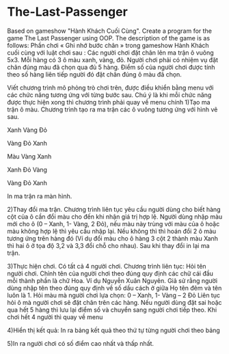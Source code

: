 # The-Last-Passenger
Based on gameshow "Hành Khách Cuối Cùng".
Create a program for the game The Last Passenger using OOP. The description of the game is as follows: 
Phần chơi « Ghi nhớ bước chân » trong gameshow Hành Khách cuối cùng với luật chơi sau : Các người chơi đặt chân lên ma trận ô vuông 5x3. Mỗi hàng có 3 ô màu xanh, vàng, đỏ. Người chơi phải có nhiệm vụ đặt chân đúng màu đã chọn qua đủ 5 hàng. Điểm số của người chơi được tính theo số hàng liên tiếp người đó đặt chân đúng ô màu đã chọn.  

Viết chương trình mô phỏng trò chơi trên, được điều khiển bằng menu với các chức năng tương ứng với từng bước sau. Chú ý là khi mỗi chức năng được thực hiện xong thì chương trình phải quay về menu chính
1)Tạo ma trận ô màu. Chương trình tạo ra ma trận các ô vuông tương ứng với hình vẽ sau.


Xanh Vàng Đỏ

Vàng Đỏ Xanh

Màu Vàng Xanh

Xanh Đỏ Vàng

Vàng Đỏ Xanh

In ma trận ra màn hình.

2)Thay đổi ma trận. Chương trình liên tục yêu cầu người dùng cho biết hàng cột của ô cần đổi màu cho đến khi nhận giá trị hợp lệ. Người dùng nhập màu mới cho ô  (0 – Xanh, 1- Vàng, 2 Đỏ), nếu màu này trùng với màu của ô hoặc màu không hợp lệ thì yêu cầu nhập lại. Nếu không thì thì hoán đổi 2 ô màu tương ứng trên hàng đó (Ví dụ đổi màu cho ô hàng 3 cột 2 thành màu Xanh thì hai ô ở tọa độ 3,2 và 3,3 đổi chỗ cho nhau). Sau khi thay đổi in lại ma trận.

3)Thực hiện chơi. Có tất cả 4 người chơi. Chương trình liên tục:
Hỏi tên người chơi. Chỉnh tên của người chơi theo đúng quy định các chữ cái đầu mỗi thành phần là chữ Hoa. Ví dụ Nguyễn Xuân Nguyên. Giả sử rằng người dùng nhập tên theo đúng quy định về số dấu cách ở giữa Họ tên đêm và tên luôn là 1.
Hỏi màu mà người chơi lựa chọn: 0 – Xanh, 1- Vàng – 2 Đỏ
Liên tục hỏi ô mà người chơi sẽ đặt chân trên các hàng. Nếu người dùng đặt sai hoặc qua hết 5 hàng thì lưu lại điểm số và chuyển sang người chơi tiếp theo. 
Khi chơi hết 4 người thì quay về menu

4)Hiển thị kết quả: In ra bảng kết quả theo thứ tự từng người chơi theo bảng

5)In ra người chơi có số điểm cao nhất và thấp nhất.
     

